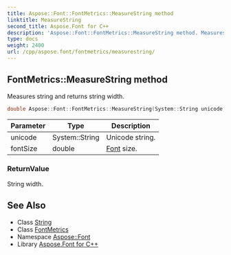 ```yaml
---
title: Aspose::Font::FontMetrics::MeasureString method
linktitle: MeasureString
second_title: Aspose.Font for C++
description: 'Aspose::Font::FontMetrics::MeasureString method. Measures string and returns string width in C++.'
type: docs
weight: 2400
url: /cpp/aspose.font/fontmetrics/measurestring/
---
```

## FontMetrics::MeasureString method


Measures string and returns string width.

```cpp
double Aspose::Font::FontMetrics::MeasureString(System::String unicode, double fontSize) override=0
```


| Parameter | Type | Description |
| --- | --- | --- |
| unicode | System::String | Unicode string. |
| fontSize | double | [Font](../../font/) size. |

### ReturnValue

String width.

## See Also

* Class [String](../../../system/string/)
* Class [FontMetrics](../)
* Namespace [Aspose::Font](../../)
* Library [Aspose.Font for C++](../../../)
